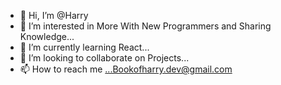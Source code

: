 - 👋 Hi, I’m @Harry
- 👀 I’m interested in More With New Programmers and Sharing Knowledge...
- 🌱 I’m currently learning React...
- 💞️ I’m looking to collaborate on Projects...
- 📫 How to reach me ...Bookofharry.dev@gmail.com

<!---
Bookofharry/Bookofharry is a ✨ special ✨ repository because its `README.md` (this file) appears on your GitHub profile.
You can click the Preview link to take a look at your changes.
--->
